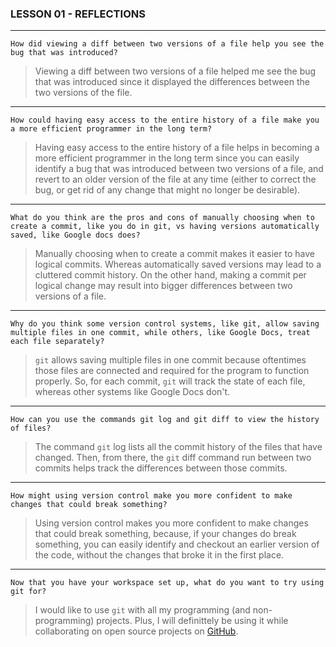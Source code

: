### LESSON 01 - REFLECTIONS
----

`How did viewing a diff between two versions of a file help you see the bug that
was introduced?`

> Viewing a diff between two versions of a file helped me see the bug that was introduced since it displayed the differences between the two versions of the file.

----

`How could having easy access to the entire history of a file make you a more
efficient programmer in the long term?`

> Having easy access to the entire history of a file helps in becoming a more efficient programmer in the long term since you can easily identify a bug that was introduced between two versions of a file, and revert to an older version of the file at any time (either to correct the bug, or get rid of any change that might no longer be desirable).

----

`What do you think are the pros and cons of manually choosing when to create a
commit, like you do in git, vs having versions automatically saved, like Google
docs does?`

> Manually choosing when to create a commit makes it easier to have logical commits. Whereas automatically saved versions may lead to a cluttered commit history. On the other hand, making a commit per logical change may result into bigger differences between two versions of a file.

----

`Why do you think some version control systems, like git, allow saving multiple
files in one commit, while others, like Google Docs, treat each file separately?`

> `git` allows saving multiple files in one commit because oftentimes those files are connected and required for the program to function properly. So, for each commit, `git` will track the state of each file, whereas other systems like Google Docs don't.

----

`How can you use the commands git log and git diff to view the history of files?`

> The command `git` log lists all the commit history of the files that have changed. Then, from there, the `git` diff command run between two commits helps track the differences between those commits.

----

`How might using version control make you more confident to make changes that
could break something?`

> Using version control makes you more confident to make changes that could break something, because, if your changes do break something, you can easily identify and checkout an earlier version of the code, without the changes that broke it in the first place.

----

`Now that you have your workspace set up, what do you want to try using git for?`

> I would like to use `git` with all my programming (and non-programming) projects. Plus, I will definittely be using it while collaborating on open source projects on [GitHub](www.`git`hub.com).
